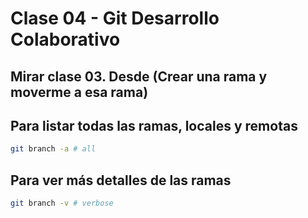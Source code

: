 # Clase 04 - Git Desarrollo Colaborativo

## Mirar clase 03. Desde (Crear una rama y moverme a esa rama)

## Para listar todas las ramas, locales y remotas

```sh
git branch -a # all
```

## Para ver más detalles de las ramas


```sh
git branch -v # verbose
```
